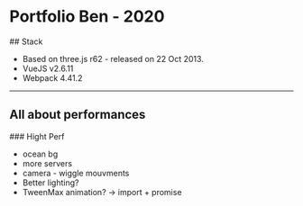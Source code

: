 # Portfolio Ben - 2020

## Stack

- Based on three.js r62 - released on 22 Oct 2013.
- VueJS v2.6.11
- Webpack 4.41.2

---

## All about performances

### Hight Perf
- ocean bg
- more servers
- camera - wiggle mouvments
- Better lighting?
- TweenMax animation? -> import + promise
